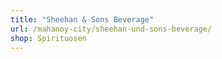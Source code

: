 ```yaml
---
title: "Sheehan & Sons Beverage"
url: /mahanoy-city/sheehan-und-sons-beverage/
shop: Spirituosen
---
```

